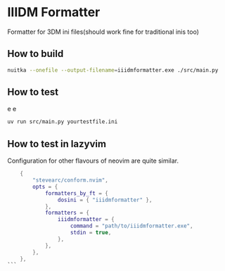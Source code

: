 # IIIDM Formatter

Formatter for 3DM ini files(should work fine for traditional inis too)

## How to build

```bash
nuitka --onefile --output-filename=iiidmformatter.exe ./src/main.py
```

## How to test

e e

```bash
uv run src/main.py yourtestfile.ini
```

## How to test in lazyvim

Configuration for other flavours of neovim are quite similar.

````lua
    {
        "stevearc/conform.nvim",
        opts = {
            formatters_by_ft = {
                dosini = { "iiidmformatter" },
            },
            formatters = {
                iiidmformatter = {
                    command = "path/to/iiidmformatter.exe",
                    stdin = true,
                },
            },
        },
    },
```

````
